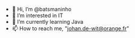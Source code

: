 - 👋 Hi, I’m @batsmaninho
- 👀 I’m interested in IT
- 🌱 I’m currently learning Java
- 📫 How to reach me, "johan.de-wit@orange.fr"

<!---
batsmaninho/batsmaninho is a ✨ special ✨ repository because its `README.md` (this file) appears on your GitHub profile.
You can click the Preview link to take a look at your changes.
--->
